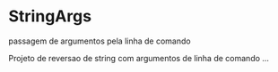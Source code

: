 # StringArgs
passagem de argumentos pela linha de comando

Projeto de reversao de string com argumentos de linha de comando ...
